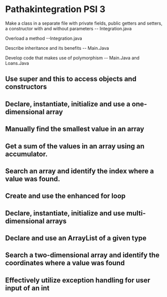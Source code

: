 # Pathakintegration PSI 3


Make a class in a separate file with private fields, public getters and setters, a constructor with and without parameters
-- Integration.java 

Overload a method
--Integration.java

Describe inheritance and its benefits
-- Main.Java 

Develop code that makes use of polymorphism
-- Main.Java and Loans.Java

Use super and this to access objects and constructors
--

Declare, instantiate, initialize and use a one-dimensional array
--

Manually find the smallest value in an array
--

Get a sum of the values in an array using an accumulator.
--

Search an array and identify the index where a value was found.
--

Create and use the enhanced for loop
--

Declare, instantiate, initialize and use multi-dimensional arrays
--

Declare and use an ArrayList of a given type
--

Search a two-dimensional array and identify the coordinates where a value was found
--

Effectively utilize exception handling for user input of an int
--
